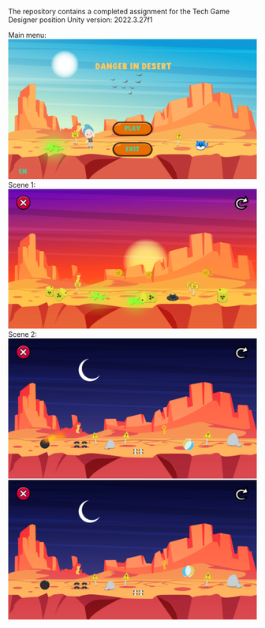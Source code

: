 The repository contains a completed assignment for the Tech Game Designer position
Unity version: 2022.3.27f1

Main menu:
![alt text](https://github.com/alnovikoff/TechDesignTestProject/blob/main/Img/screen0.png)
Scene 1:
![alt text](https://github.com/alnovikoff/TechDesignTestProject/blob/main/Img/screen1.png)
Scene 2:
![alt text](https://github.com/alnovikoff/TechDesignTestProject/blob/main/Img/screen3.png)
![alt text](https://github.com/alnovikoff/TechDesignTestProject/blob/main/Img/screen4.png)
